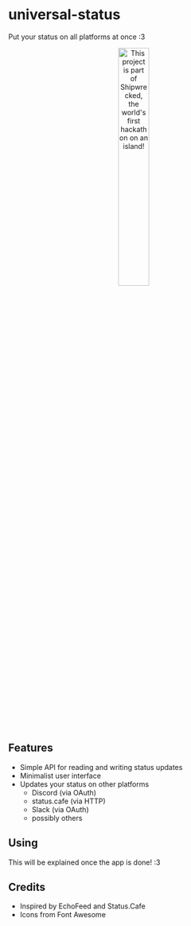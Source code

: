 # universal-status
Put your status on all platforms at once :3

<div align="center">
  <a href="https://shipwrecked.hackclub.com/?t=ghrm" target="_blank">
    <img src="https://hc-cdn.hel1.your-objectstorage.com/s/v3/739361f1d440b17fc9e2f74e49fc185d86cbec14_badge.png" 
         alt="This project is part of Shipwrecked, the world's first hackathon on an island!" 
         style="width: 35%;">
  </a>
</div>

## Features
- Simple API for reading and writing status updates
- Minimalist user interface
- Updates your status on other platforms
  - Discord (via OAuth)
  - status.cafe (via HTTP)
  - Slack (via OAuth)
  - possibly others
## Using
This will be explained once the app is done! :3
## Credits
- Inspired by EchoFeed and Status.Cafe
- Icons from Font Awesome